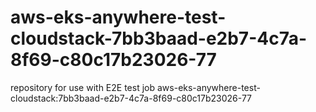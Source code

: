 # aws-eks-anywhere-test-cloudstack-7bb3baad-e2b7-4c7a-8f69-c80c17b23026-77
repository for use with E2E test job aws-eks-anywhere-test-cloudstack:7bb3baad-e2b7-4c7a-8f69-c80c17b23026-77
